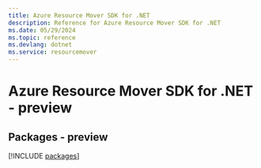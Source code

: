 ```yaml
---
title: Azure Resource Mover SDK for .NET
description: Reference for Azure Resource Mover SDK for .NET
ms.date: 05/29/2024
ms.topic: reference
ms.devlang: dotnet
ms.service: resourcemover
---
```

# Azure Resource Mover SDK for .NET - preview
## Packages - preview
[!INCLUDE [packages](resource-mover-index.md)]
